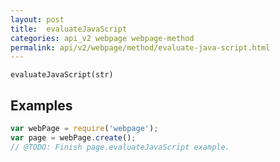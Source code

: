 ```yaml
---
layout: post
title:  evaluateJavaScript
categories: api_v2 webpage webpage-method
permalink: api/v2/webpage/method/evaluate-java-script.html
---
```


`evaluateJavaScript(str)`

## Examples

```javascript
var webPage = require('webpage');
var page = webPage.create();
// @TODO: Finish page.evaluateJavaScript example.
```








